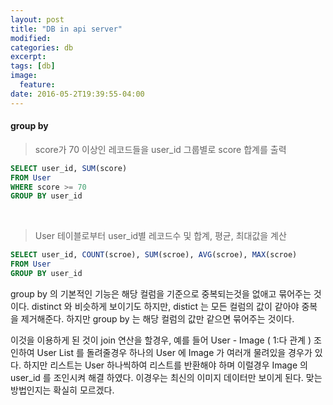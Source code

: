 ```yaml
---
layout: post
title: "DB in api server"
modified:
categories: db
excerpt:
tags: [db]
image:
  feature:
date: 2016-05-2T19:39:55-04:00
---
```


#### group by

>score가 70 이상인 레코드들을 user_id 그룹별로 score 합계를 출력

```sql
SELECT user_id, SUM(score) 
FROM User
WHERE score >= 70
GROUP BY user_id
```

<br>

>User 테이블로부터 user_id별 레코드수 및 합계, 평균, 최대값을 계산

```sql
SELECT user_id, COUNT(scroe), SUM(scroe), AVG(scroe), MAX(scroe)
FROM User
GROUP BY user_id
```


group by 의 기본적인 기능은 해당 컬럼을 기준으로 중복되는것을 없애고 묶어주는 것이다. 
distinct 와 비슷하게 보이기도 하지만, distict 는 모든 컬럼의 값이 같아야 중복을 제거해준다. 하지만 group by 는 해당 컬럼의 값만 같으면 묶어주는 것이다. 

이것을 이용하게 된 것이 join 연산을 할경우, 예를 들어 User - Image ( 1:다 관계 ) 조인하여 User List 를 돌려줄경우 하나의 User 에 Image 가 여러개 물려있을 경우가 있다. 하지만 리스트는 User 하나씩하여 리스트를 반환해야 하며 이럴경우 Image 의 user_id 를 조인시켜 해결 하였다. 이경우는 최신의 이미지 데이터만 보이게 된다. 맞는 방법인지는 확실히 모르겠다.

<br>
